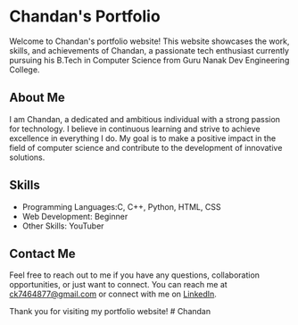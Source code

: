 # Chandan's Portfolio

Welcome to Chandan's portfolio website! This website showcases the work, skills, and achievements of Chandan, a passionate tech enthusiast currently pursuing his B.Tech in Computer Science from Guru Nanak Dev Engineering College.

## About Me

I am Chandan, a dedicated and ambitious individual with a strong passion for technology. I believe in continuous learning and strive to achieve excellence in everything I do. My goal is to make a positive impact in the field of computer science and contribute to the development of innovative solutions.


## Skills

- Programming Languages:C, C++, Python, HTML, CSS
- Web Development: Beginner
- Other Skills: YouTuber

## Contact Me

Feel free to reach out to me if you have any questions, collaboration opportunities, or just want to connect. You can reach me at ck7464877@gmail.com or connect with me on [LinkedIn](https://www.linkedin.com/in/chandan-maurya-25a694287?utm_source=share&utm_campaign=share_via&utm_content=profile&utm_medium=ios_app).

Thank you for visiting my portfolio website!
#   C h a n d a n  
 